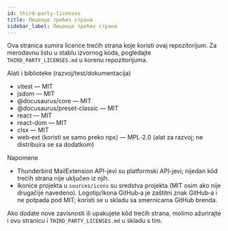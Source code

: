 ```yaml
---
id: third-party-licenses
title: Лиценце трећих страна
sidebar_label: Лиценце трећих страна
---
```


Ova stranica sumira licence trećih strana koje koristi ovaj repozitorijum. Za merodavnu listu u stablu izvornog koda, pogledajte `THIRD_PARTY_LICENSES.md` u korenu repozitorijuma.

Alati i biblioteke (razvoj/test/dokumentacija)

- vitest — MIT
- jsdom — MIT
- @docusaurus/core — MIT
- @docusaurus/preset-classic — MIT
- react — MIT
- react-dom — MIT
- clsx — MIT
- web‑ext (koristi se samo preko npx) — MPL‑2.0 (alat za razvoj; ne distribuira se sa dodatkom)

Napomene

- Thunderbird MailExtension API-jevi su platformski API-jevi; nijedan kôd trećih strana nije uključen iz njih.
- Ikonice projekta u `sources/icons` su sredstva projekta (MIT osim ako nije drugačije navedeno). Logotip/ikona GitHub‑a je zaštitni znak GitHub‑a i ne potpada pod MIT; koristi se u skladu sa smernicama GitHub brenda.

Ako dodate nove zavisnosti ili upakujete kôd trećih strana, molimo ažurirajte i ovu stranicu i `THIRD_PARTY_LICENSES.md` u skladu s tim.
